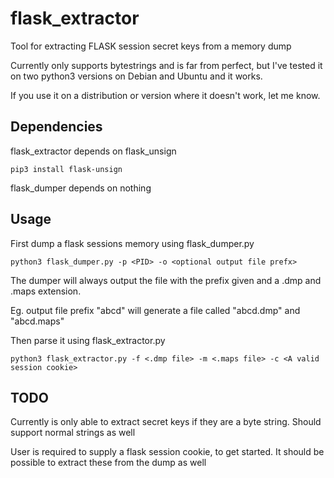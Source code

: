# flask_extractor
Tool for extracting FLASK session secret keys from a memory dump

Currently only supports bytestrings and is far from perfect, but I've tested it on two python3 versions on Debian and Ubuntu and it works.

If you use it on a distribution or version where it doesn't work, let me know.

## Dependencies
flask_extractor depends on flask_unsign
```
pip3 install flask-unsign
```

flask_dumper depends on nothing

## Usage

First dump a flask sessions memory using flask_dumper.py

```
python3 flask_dumper.py -p <PID> -o <optional output file prefx>
```

The dumper will always output the file with the prefix given and a .dmp and .maps extension.

Eg. output file prefix "abcd" will generate a file called "abcd.dmp" and "abcd.maps"

Then parse it using flask_extractor.py

```
python3 flask_extractor.py -f <.dmp file> -m <.maps file> -c <A valid session cookie>
```
## TODO
Currently is only able to extract secret keys if they are a byte string. Should support normal strings as well

User is required to supply a flask session cookie, to get started. It should be possible to extract these from the dump as well
